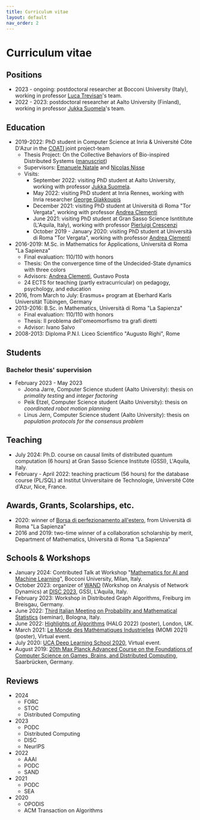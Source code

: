 ```yaml
---
title: Curriculum vitae
layout: default
nav_order: 2
---
```

# Curriculum vitae

## Positions

- 2023 - ongoing: postdoctoral researcher at Bocconi University (Italy), working in professor [Luca Trevisan](https://lucatrevisan.github.io/)'s team.
- 2022 - 2023: postdoctoral researcher at Aalto University (Finland), working in professor [Jukka Suomela](https://jukkasuomela.fi/)'s team.

## Education

- 2019-2022: PhD student in Computer Science at Inria & Université Côte D'Azur in the [COATI](https://team.inria.fr/coati/) joint project-team 
  - Thesis Project: On the Collective Behaviors of Bio-inspired Distributed Systems ([manuscript](https://hal.science/tel-03906167))
  - Supervisors: [Emanuele Natale](https://natema.github.io/ema-webpage/) and [Nicolas Nisse](http://www-sop.inria.fr/members/Nicolas.Nisse/)
  - Visits:
    - September 2022: visiting PhD student at Aalto University, working with professor [Jukka Suomela](https://jukkasuomela.fi/).
    - May 2022: visiting PhD student at Inria Rennes, working with Inria researcher [George Giakkoupis](https://sites.google.com/site/ggiakk/home)
    - December 2021: visiting PhD student at Università di Roma "Tor Vergata", working with professor [Andrea Clementi](https://www.mat.uniroma2.it/~clementi/)
    - June 2021: visiting PhD student at Gran Sasso Science Isntititute (L'Aquila, Italy), working with professor [Pierluigi Crescenzi](https://www.pilucrescenzi.it/)
    - October 2019 - January 2020: visiting PhD student at Università di Roma "Tor Vergata", working with professor [Andrea Clementi](https://www.mat.uniroma2.it/~clementi/)
- 2016-2019: M.Sc. in Mathematics for Applications, Università di Roma "La Sapienza" 
  - Final evaluation: 110/110 with honors
  - Thesis: On the convergence time of the Undecided-State dynamics with three colors
  - Advisors: [Andrea Clementi](https://www.mat.uniroma2.it/~clementi/), Gustavo Posta
  - 24 ECTS for teaching (partly extracurricular) on pedagogy, psychology, and education
- 2016, from March to July: Erasmus+ program at Eberhard Karls Universität Tübingen, Germany
- 2013-2016: B.Sc. in Mathematics, Università di Roma "La Sapienza" 
  - Final evaluation: 110/110 with honors
  - Thesis: Il problema dell'omeomorfismo tra grafi diretti
  - Advisor: Ivano Salvo
- 2008-2013: Diploma P.N.I. Liceo Scientifico "Augusto Righi", Rome

## Students

### Bachelor thesis' supervision
- February 2023 - May 2023
  - Joona Jarre, Computer Science student (Aalto University): thesis on *primality testing* and *integer factoring*
  - Peik Etzel, Computer Science student (Aalto University): thesis on *coordinated robot motion planning*
  - Linus Jern, Computer Science student (Aalto University): thesis on *population protocols for the consensus problem*

## Teaching

- July 2024: Ph.D. course on causal limits of distributed quantum computation (6 hours) at Gran Sasso Science Institute (GSSI), L'Aquila, Italy.
- February - April 2022: teaching practicum (56 hours) for the database course (PL/SQL) at Institut Universitaire de Technologie, Université Côte d'Azur, Nice, France.

## Awards, Grants, Scolarships, etc.

- 2020: winner of [Borsa di perfezionamento all'estero](https://www.uniroma1.it/it/pagina/borse-di-perfezionamento-allestero), from Università di Roma "La Sapienza"
- 2016 and 2019: two-time winner of a collaboration scholarship by merit, Department of Mathematics, Università di Roma “La Sapienza”

## Schools & Workshops

- January 2024: Contributed Talk at Workshop "[Mathematics for AI and Machine Learning](https://dec.unibocconi.eu/mathematics-artificial-intelligence-and-machine-learning)", Bocconi University, Milan, Italy.
- October 2023: organizer of [WAND](https://sites.google.com/view/wand2023) (Workshop on Analysis of Network Dynamics) at [DISC 2023](http://www.disc-conference.org/wp/disc2023/), GSSI, L'Aquila, Italy.
- February 2023: Workshop in Distributed Graph Algorithms, Freiburg im Breisgau, Germany.
- June 2022: [Third Italian Meeting on Probability and Mathematical Statistics](https://site.unibo.it/probstat/en/about-1/general-information) (seminar), Bologna, Italy.
- June 2022: [Highlights of Algorithms](https://www.lse.ac.uk/HALG-2022) (HALG 2022) (poster), London, UK.
- March 2021:  [Le Monde des Mathématiques Industrielles](https://phd-seminars-sam.inria.fr/fr/momi2021/) (MOMI 2021) (poster), Virtual event.
- July 2020: [UCA Deep Learning School 2020](http://univ-cotedazur.fr/events/deep-learning-school#.XwStxhGxVH4), Virtual event.
- August 2019: [20th Max Planck Advanced Course on the Foundations of Computer Science on Games, Brains, and Distributed Computing](https://conferences.mpi-inf.mpg.de/adfocs-19/index.html), Saarbrücken, Germany.

## Reviews

- 2024
  - FORC
  - STOC
  - Distributed Computing
- 2023
  - PODC
  - Distributed Computing
  - DISC
  - NeurIPS
- 2022
  - AAAI
  - PODC
  - SAND
- 2021
  - PODC
  - SEA
- 2020
  - OPODIS
  - ACM Transaction on Algorithms
